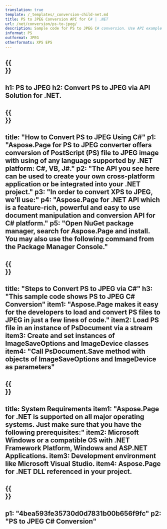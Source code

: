 ```yaml
---
translation: true
template: /_templates/_conversion-child-net.md
title: PS to JPEG Conversion API for C# | .NET
url: /net/conversion/ps-to-jpeg/ 
description: Sample code for PS to JPEG C# conversion. Use API example code for batch PS files to JPEG conversion within VB.NET, Asp.NET or any .NET based application.
informat: PS
outformat: JPEG
otherformats: XPS EPS
---
```


{{<section banner>}}
---
h1: PS to JPEG
h2: Convert PS to JPEG via API Solution for .NET.
---

{{<section overview>}}
---
title: "How to Convert PS to JPEG Using C#"
p1: "Aspose.Page for PS to JPEG converter offers conversion of PostScript (PS) file to JPEG image with using of any language supported by .NET platform: C#, VB, J#."
p2: "The API you see here can be used to create your own cross-platform application or be integrated into your .NET project."
p3: "In order to convert XPS to JPEG, we’ll use:"
p4: "Aspose.Page for .NET API which is a feature-rich, powerful and easy to use document manipulation and conversion API for C# platform."
p5: "Open NuGet package manager, search for Aspose.Page and install. You may also use the following command from the Package Manager Console."
---

{{<section feature1>}}
---
title: "Steps to Convert PS to JPEG via C#"
h3: "This sample code shows PS to JPEG C# Conversion"
item1: "Aspose.Page makes it easy for the developers to load and convert PS files to JPEG in just a few lines of code."
item2: Load PS file in an instance of PsDocument via a stream
item3: Create and set instances of ImageSaveOptions and ImageDevice classes
item4: "Call PsDocument.Save method with objects of ImageSaveOptions and ImageDevice as parameters"
---

{{<section feature2>}}
---
title: System Requirements
item1: "Aspose.Page for .NET is supported on all major operating systems. Just make sure that you have the following prerequisites:"
item2: Microsoft Windows or a compatible OS with .NET Framework Platform, Windows and ASP.NET Applications.
item3: Development environment like Microsoft Visual Studio.
item4: Aspose.Page for .NET DLL referenced in your project.
---

{{<section gist>}}
---
p1: "4bea593fe35730d0d7831b00b656f9fc"
p2: "PS to JPEG C# Conversion"
---
